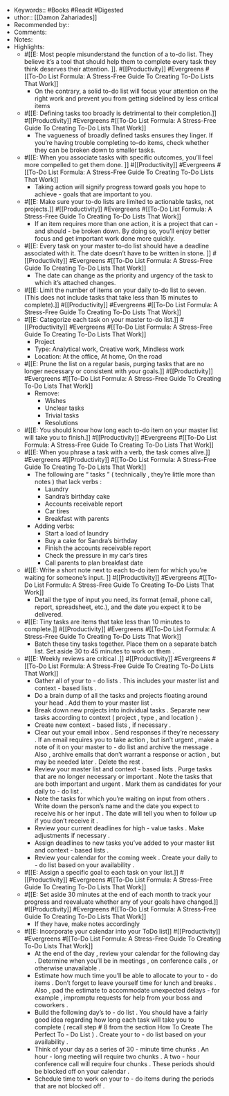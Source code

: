 - Keywords:: #Books #Readit #Digested
- uthor:: [[Damon Zahariades]]
- Recommended by::
- Comments:
- Notes:
- Highlights:
    - #[[E: Most people misunderstand the function of a to-do list. They believe it’s a tool that should help them to complete every task they think deserves their attention. ]]. #[[Productivity]] #Evergreens #[[To-Do List Formula: A Stress-Free Guide To Creating To-Do Lists That Work]]
        - On the contrary, a solid to-do list will focus your attention on the right work and prevent you from getting sidelined by less  critical items
    - #[[E: Defining tasks too broadly is detrimental to their completion.]] #[[Productivity]] #Evergreens #[[To-Do List Formula: A Stress-Free Guide To Creating To-Do Lists That Work]]
        - The vagueness of broadly defined tasks ensures they linger. If you’re having trouble completing to-do items, check whether they can be broken down to smaller tasks.
    - #[[E: When you associate tasks with specific outcomes, you’ll feel more compelled to get them done. ]] #[[Productivity]] #Evergreens #[[To-Do List Formula: A Stress-Free Guide To Creating To-Do Lists That Work]]
        - Taking action will signify progress toward goals you hope to achieve - goals that are important to you.
    - #[[E: Make sure your to-do lists are limited to actionable tasks, not projects.]] #[[Productivity]] #Evergreens #[[To-Do List Formula: A Stress-Free Guide To Creating To-Do Lists That Work]]
        - If an item requires more than one action, it is a project that can - and should - be broken down. By doing so, you’ll enjoy better focus and get important work done more quickly.
    - #[[E: Every task on your master to-do list should have a deadline associated with it. The date doesn’t have to be written in stone. ]] #[[Productivity]] #Evergreens #[[To-Do List Formula: A Stress-Free Guide To Creating To-Do Lists That Work]]
        - The date can change as the priority and urgency of the task to which it’s attached changes.
    - #[[E: Limit the number of items on your daily to-do list to seven. (This does not include tasks that take less than 15 minutes to complete).]] #[[Productivity]] #Evergreens #[[To-Do List Formula: A Stress-Free Guide To Creating To-Do Lists That Work]]
    - #[[E: Categorize each task on your master to-do list.]]  #[[Productivity]] #Evergreens #[[To-Do List Formula: A Stress-Free Guide To Creating To-Do Lists That Work]]
        - Project
        - Type: Analytical work, Creative work, Mindless work
        - Location: At the office, At home, On the road
    - #[[E: Prune the list on a regular basis, purging tasks that are no longer necessary or consistent with your goals.]] #[[Productivity]] #Evergreens #[[To-Do List Formula: A Stress-Free Guide To Creating To-Do Lists That Work]]
        - Remove: 
            - Wishes 
            - Unclear tasks 
            - Trivial tasks 
            - Resolutions
    - #[[E: You should know how long each to-do item on your master list will take you to finish.]] #[[Productivity]] #Evergreens #[[To-Do List Formula: A Stress-Free Guide To Creating To-Do Lists That Work]]
    - #[[E: When you phrase a task with a verb, the task comes alive.]] #Evergreens #[[Productivity]] #[[To-Do List Formula: A Stress-Free Guide To Creating To-Do Lists That Work]]
        - The following are “ tasks ” ( technically , they’re little more than notes ) that lack verbs :
            - Laundry
            - Sandra’s birthday cake
            - Accounts receivable report
            - Car tires
            - Breakfast with parents
        - Adding verbs:
            - Start a load of laundry
            - Buy a cake for Sandra’s birthday
            - Finish the accounts receivable report
            - Check the pressure in my car’s tires
            - Call parents to plan breakfast date
    - #[[E: Write a short note next to each to-do item for which you’re waiting for someone’s input. ]] #[[Productivity]] #Evergreens #[[To-Do List Formula: A Stress-Free Guide To Creating To-Do Lists That Work]]
        - Detail the type of input you need, its format (email, phone call, report, spreadsheet, etc.), and the date you expect it to be delivered.
    - #[[E: Tiny tasks are items that take less than 10 minutes to complete.]] #[[Productivity]] #Evergreens #[[To-Do List Formula: A Stress-Free Guide To Creating To-Do Lists That Work]]
        - Batch these tiny tasks together. Place them on a separate batch list. Set aside 30 to 45 minutes to work on them .
    - #[[E: Weekly reviews are critical .]]  #[[Productivity]] #Evergreens #[[To-Do List Formula: A Stress-Free Guide To Creating To-Do Lists That Work]]
        - Gather all of your to - do lists . This includes your master list and context - based lists .
        - Do a brain dump of all the tasks and projects floating around your head . Add them to your master list .
        - Break down new projects into individual tasks . Separate new tasks according to context ( project , type , and location ) .
        - Create new context - based lists , if necessary .
        - Clear out your email inbox . Send responses if they’re necessary . If an email requires you to take action , but isn’t urgent , make a note of it on your master to - do list and archive the message . Also , archive emails that don’t warrant a response or action , but may be needed later . Delete the rest .
        - Review your master list and context - based lists . Purge tasks that are no longer necessary or important . Note the tasks that are both important and urgent . Mark them as candidates for your daily to - do list .
        - Note the tasks for which you’re waiting on input from others . Write down the person’s name and the date you expect to receive his or her input . The date will tell you when to follow up if you don’t receive it .
        - Review your current deadlines for high - value tasks . Make adjustments if necessary .
        - Assign deadlines to new tasks you’ve added to your master list and context - based lists .
        - Review your calendar for the coming week . Create your daily to - do list based on your availability .
    - #[[E: Assign a specific goal to each task on your list.]] #[[Productivity]] #Evergreens #[[To-Do List Formula: A Stress-Free Guide To Creating To-Do Lists That Work]]
    - #[[E: Set aside 30 minutes at the end of each month to track your progress and reevaluate whether any of your goals have changed.]] #[[Productivity]] #Evergreens #[[To-Do List Formula: A Stress-Free Guide To Creating To-Do Lists That Work]]
        - If they have, make notes accordingly
    - #[[E: Incorporate your calendar into your ToDo list]] #[[Productivity]] #Evergreens #[[To-Do List Formula: A Stress-Free Guide To Creating To-Do Lists That Work]]
        - At the end of the day , review your calendar for the following day . Determine when you’ll be in meetings , on conference calls , or otherwise unavailable .
        - Estimate how much time you’ll be able to allocate to your to - do items . Don’t forget to leave yourself time for lunch and breaks . Also , pad the estimate to accommodate unexpected delays - for example , impromptu requests for help from your boss and coworkers .
        - Build the following day’s to - do list . You should have a fairly good idea regarding how long each task will take you to complete ( recall step # 8 from the section How To Create The Perfect To - Do List ) . Create your to - do list based on your availability .
        - Think of your day as a series of 30 - minute time chunks . An hour - long meeting will require two chunks . A two - hour conference call will require four chunks . These periods should be blocked off on your calendar .
        - Schedule time to work on your to - do items during the periods that are not blocked off .
